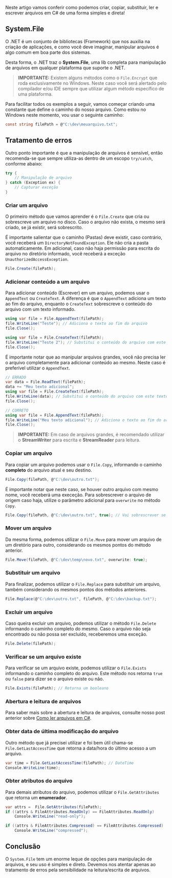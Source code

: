 Neste artigo vamos conferir como podemos criar, copiar, substituir, ler e escrever arquivos em C# de uma forma simples e direta!

## System.File
O .NET é um conjunto de bibliotecas (Framework) que nos auxilia na criação de aplicações, e como você deve imaginar, manipular arquivos é algo comum em boa parte dos sistemas.

Desta forma, o .NET traz o **System.File**, uma lib completa para manipulação de arquivos em qualquer plataforma que suporte o .NET.

> **IMPORTANTE:** Existem alguns métodos como o `File.Encrypt` que roda exclusivamente no Windows. Neste caso você será alertado pelo compilador e/ou IDE sempre que utilizar algum método específico de uma plataforma.

Para facilitar todos os exemplos a seguir, vamos começar criando uma constante que define o caminho do nosso arquivo. Como estou no Windows neste momento, vou usar o seguinte caminho:

```csharp
const string filePath = @"C:\dev\meuarquivo.txt";
```

## Tratamento de erros
Outro ponto importante é que a manipulação de arquivos é sensível, então recomenda-se que sempre utiliza-as dentro de um escopo `try/catch`, conforme abaixo:

```csharp
try {
    // Manipulação de arquivo
} catch (Exception ex) {
    // Capturar exceção
}
```

### Criar um arquivo
O primeiro método que vamos aprender é o `File.Create` que cria ou sobrescreve um arquivo no disco. Caso o arquivo não exista, o mesmo será criado, se já existir, será sobrescrito.

É importante salientar que o caminho (Pastas) deve existir, caso contrário, você receberá um `DirectoryNotFoundException`. Ele não cria a pasta automaticamente. Em adicional, caso não haja permissão para escrita do arquivo no diretório informado, você receberá a exceção `UnauthorizedAccessException`.

```csharp
File.Create(filePath);
```

### Adicionar conteúdo a um arquivo
Para adicionar conteúdo (Escrever) em um arquivo, podemos usar o `AppendText` ou `CreateText`. A diferença é que o `AppendText` adiciona um texto ao fim do arquivo, enquanto o `CreateText` sobrescreve o conteúdo do arquivo com um texto informado.

```csharp
using var file = File.AppendText(filePath);
file.WriteLine("Teste"); // Adiciona o texto ao fim do arquivo
file.Close();

using var file = File.CreateText(filePath);
file.WriteLine("Teste 2"); // Substitui o conteúdo do arquivo com este texto
file.Close();
```

É importante notar que ao manipular arquivos grandes, você não precisa ler o arquivo completamente para adicionar conteúdo ao mesmo. Neste caso é preferível utilizar o `AppendText`.

```csharp
// ERRADO 
var data = File.ReadText(filePath);
data += "Meu texto adicional";
using var file = File.CreateText(filePath);
file.WriteLine(data); // Substitui o conteúdo do arquivo com este texto
file.Close();

// CORRETO
using var file = File.AppendText(filePath);
file.WriteLine("Meu texto adicional"); // Adiciona o texto ao fim do arquivo
file.Close();
```

> **IMPORTANTE:** Em caso de arquivos grandes, é recomendado utilizar o **StreamWriter** para escrita e **StreamReader** para leitura.

### Copiar um arquivo
Para copiar um arquivo podemos usar o `File.Copy`, informando o caminho **completo** do arquivo atual e seu destino.

```csharp
File.Copy(filePath, @"C:\dev\outro.txt");
``` 
É importante notar que neste caso, se houver outro arquivo com mesmo nome, você receberá uma execeção. Para sobrescrever o arquivo de origem caso haja, utilize o parâmetro adicional para `overwrite` no método `Copy`.

```csharp
File.Copy(filePath, @"C:\dev\outro.txt", true); // Vai sobrescrever se precisar
``` 
### Mover um arquivo
Da mesma forma, podemos utilizar o `File.Move` para mover um arquivo de um diretório para outro, considerando os mesmos pontos do método anterior.

```csharp
File.Move(filePath, @"C:\dev\temp\novo.txt", overwrite: true);
```

### Substituir um arquivo
Para finalizar, podemos utilizar o `File.Replace` para substituir um arquivo, também considerando os mesmos pontos dos métodos anteriores.

```csharp
File.Replace(@"C:\dev\outro.txt", filePath, @"C:\dev\backup.txt");
```

### Excluir um arquivo
Caso queira excluir um arquivo, podemos utilizar o método `File.Delete` informando o caminho completo do mesmo. Caso o arquivo não seja encontrado ou não possa ser excluído, receberemos uma exceção.

```csharp
File.Delete(filePath);
```

### Verificar se um arquivo existe
Para verificar se um arquivo existe, podemos utilizar o `File.Exists` informando o caminho completo do arquivo. Este método nos retorna `true` ou `false` para dizer se o arquivo existe ou não.

```csharp
File.Exists(filePath); // Retorna um booleano
```

### Abertura e leitura de arquivos

Para saber mais sobre a abertura e leitura de arquivos, consulte nosso post anterior sobre [Como ler arquivos em C#](https://balta.io/blog/lendo-arquivos-em-csharp).

### Obter data de última modificação do arquivo
Outro método que já precisei utilizar e foi bem útil chama-se `File.GetLastAccessTime` que retorna a data/hora do último acesso a um arquivo.

```csharp
var time = File.GetLastAccessTime(filePath); // DateTime
Console.WriteLine(time);
```

### Obter atributos do arquivo
Para demais atributos do arquivo, podemos utilizar o `File.GetAttributes` que retorna um **enumerador**.

```csharp
var attrs =  File.GetAttributes(filePath);
if ((attrs & FileAttributes.ReadOnly) == FileAttributes.ReadOnly)
    Console.WriteLine("read-only");

if ((attrs & FileAttributes.Compressed) == FileAttributes.Compressed)
    Console.WriteLine("compressed");
```

## Conclusão
O `System.File` tem um enorme leque de opções para manipulação de arquivos, e seu uso é simples e direto. Devemos nos atentar apenas ao tratamento de erros pela sensibilidade na leitura/escrita de arquivos.


<div role="main" id="blog-s1-dotnet-134e3db1eea6c9829db1"></div>
<script type="text/javascript" src="https://d335luupugsy2.cloudfront.net/js/rdstation-forms/stable/rdstation-forms.min.js"></script>
<script type="text/javascript"> new RDStationForms('blog-s1-dotnet-134e3db1eea6c9829db1', 'UA-48664517-12').createForm();</script>